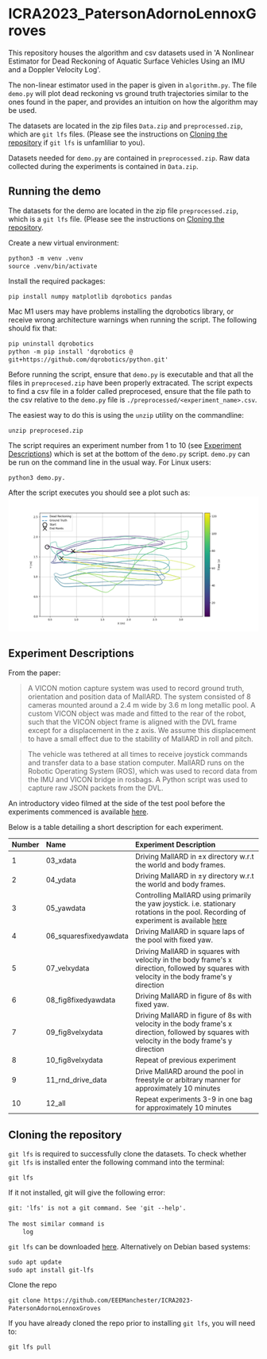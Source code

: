 # ICRA2023_PatersonAdornoLennoxGroves

This repository houses the algorithm and csv datasets used in 'A Nonlinear
Estimator for Dead Reckoning of Aquatic Surface Vehicles Using an IMU and a
Doppler Velocity Log'.

The non-linear estimator used in the paper is given in `algorithm.py`. The file `demo.py` will plot dead reckoning vs ground truth trajectories similar to the ones found in the paper, and provides an intuition on how the algorithm may be used.

The datasets are located in the zip files `Data.zip` and `preprocessed.zip`, which are `git lfs` files. (Please see the instructions on [Cloning the repository](#cloning-the-repository) if `git lfs` is unfamliliar to you).

Datasets needed for `demo.py` are contained in `preprocessed.zip`. Raw data collected during the experiments is contained in `Data.zip`.

## Running the demo
The datasets for the demo are located in the zip file `preprocessed.zip`, which
is a `git lfs` file. (Please see the instructions on [Cloning the
repository](#cloning-the-repository).

Create a new virtual environment:
```
python3 -m venv .venv
source .venv/bin/activate
```
Install the required packages:
```
pip install numpy matplotlib dqrobotics pandas
```
Mac M1 users may have problems installing the dqrobotics library, or receive wrong architecture warnings when running the script. The following should fix that:
```
pip uninstall dqrobotics
python -m pip install 'dqrobotics @ git+https://github.com/dqrobotics/python.git'
```
Before running the script, ensure that `demo.py` is executable and that all the
files in `preprocesed.zip` have been properly extracated. The script expects to
find a csv file in a folder called preprocesed, ensure that the file path to
the csv relative to the `demo.py` file is `./preprocessed/<experiment_name>.csv`.

The easiest way to do this is using the `unzip` utility on the commandline:
```
unzip preprocesed.zip
```

The script requires an experiment number from 1 to 10 (see [Experiment
Descriptions](#experiment-descriptions)) which is set at the bottom of the `demo.py` script. `demo.py` can be run on the command line in
the usual way. For Linux users:
```
python3 demo.py.
```

After the script executes you should see a plot such as:
![](images/Figure_1.png)

## Experiment Descriptions
From the paper:
> A VICON motion capture system was used to record ground truth, orientation and position data of MallARD. The system consisted of 8 cameras mounted around a 2.4 m wide by 3.6 m long metallic pool. A custom VICON object was made and fitted to the rear of the robot, such that the VICON object frame is aligned with the DVL frame except for a displacement in the z axis. We assume this displacement to have a small effect due to the stability of MallARD in roll and pitch.

> The vehicle was tethered at all times to receive joystick commands and transfer data to a base station computer. MallARD runs on the Robotic Operating System (ROS), which was used to record data from the IMU and VICON bridge in rosbags. A Python script was used to capture raw JSON packets from the DVL.

An introductory video filmed at the side of the test pool before the experiments commenced is available [here](https://youtu.be/bSmQ6CvPZY4).

Below is a table detailing a short description for each experiment.


| Number | Name | Experiment Description |
|:- |:---- |:-----------------------|
| 1 | 03_xdata| Driving MallARD in ±x directory w.r.t the world and body frames. |
| 2 | 04_ydata| Driving MallARD in ±y directory w.r.t the world and body frames.|
| 3 | 05_yawdata| Controlling MallARD using primarily the yaw joystick. i.e. stationary rotations in the pool. Recording of experiment is available [here](https://youtu.be/e5fJocezanA)|
| 4 | 06_squaresfixedyawdata| Driving MallARD in square laps of the pool with fixed yaw.|
| 5 | 07_velxydata| Driving MallARD in squares with velocity in the body frame's x direction, followed by squares with velocity in the body frame's y direction|
| 6 | 08_fig8fixedyawdata| Driving MallARD in figure of 8s with fixed yaw.|
| 7 | 09_fig8velxydata| Driving MallARD in figure of 8s with velocity in the body frame's x direction, followed by squares with velocity in the body frame's y direction |
| 8 | 10_fig8velxydata| Repeat of previous experiment|
| 9 | 11_rnd_drive_data| Drive MallARD around the pool in freestyle or arbitrary manner for approximately 10 minutes |
| 10 | 12_all| Repeat experiments 3-9 in one bag for approximately 10 minutes|

## Cloning the repository
`git lfs` is required to successfully clone the datasets. To check whether `git lfs` is installed enter the following command into the terminal:
```
git lfs
```
If it not installed, git will give the following error:
```
git: 'lfs' is not a git command. See 'git --help'.

The most similar command is
	log
```
`git lfs` can be downloaded [here](https://git-lfs.github.com/). Alternatively on Debian
based systems:
```
sudo apt update
sudo apt install git-lfs
```
Clone the repo
```
git clone https://github.com/EEEManchester/ICRA2023-PatersonAdornoLennoxGroves
```
If you have already cloned the repo prior to installing `git lfs`, you will need to:
```
git lfs pull
```
